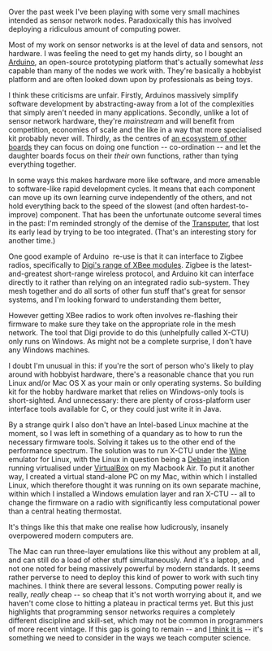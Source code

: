 <html><body><p>Over the past week I've been playing with some very small machines intended as sensor network nodes. Paradoxically this has involved deploying a ridiculous amount of computing power.

<!--more-->

Most of my work on sensor networks is at the level of data and sensors, not hardware. I was feeling the need to get my hands dirty, so I bought an <a href="http://www.arduino.cc">Arduino</a>, an open-source prototyping platform that's actually somewhat <em>less</em> capable than many of the nodes we work with. They're basically a hobbyist platform and are often looked down upon by professionals as being toys.

I think these criticisms are unfair. Firstly, Arduinos massively simplify software development by abstracting-away from a lot of the complexities that simply aren't needed in many applications. Secondly, unlike a lot of sensor network hardware, they're <em>mainstream</em> and will benefit from competition, economies of scale and the like in a way that more specialised kit probably never will. Thirdly, as the centres of <a href="http://shieldlist.org/" target="_blank">an ecosystem of other boards</a> they can focus on doing one function -- co-ordination -- and let the daughter boards focus on their <em>their</em> own functions, rather than tying everything together.

In some ways this makes hardware more like software, and more amenable to software-like rapid development cycles. It means that each component can move up its own learning curve independently of the others, and not hold everything back to the speed of the slowest (and often hardest-to-improve) component. That has been the unfortunate outcome several times in the past: I'm reminded strongly of the demise of the <a href="https://secure.wikimedia.org/wikipedia/en/wiki/Transputer" target="_blank">Transputer</a>, that lost its early lead by trying to be too integrated. (That's an interesting story for another time.)

One good example of Arduino  re-use is that it can interface to Zigbee radios, specifically to <a href="http://www.digi.com/products/wireless-wired-embedded-solutions/zigbee-rf-modules/zigbee-mesh-module/xbee-zb-module.jsp" target="_blank">Digi's range of XBee modules</a>. Zigbee is the latest-and-greatest short-range wireless protocol, and Arduino kit can interface directly to it rather than relying on an integrated radio sub-system. They mesh together and do all sorts of other fun stuff that's great for sensor systems, and I'm looking forward to understanding them better,

However getting XBee radios to work often involves re-flashing their firmware to make sure they take on the appropriate role in the mesh network. The tool that Digi provide to do this (unhelpfully called X-CTU)  only runs on Windows. As might not be a complete surprise, I don't have any Windows machines.

I doubt I'm unusual in this: if you're the sort of person who's likely to play around with hobbyist hardware, there's a reasonable chance that you run Linux and/or Mac OS X as your main or only operating systems. So building kit for the hobby hardware market that relies on Windows-only tools is short-sighted. And unnecessary: there are plenty of cross-platform user interface tools available for C, or they could just write it in Java.

By a strange quirk I also don't have an Intel-based Linux machine at the moment, so I was left in something of a quandary as to how to run the necessary firmware tools. Solving it takes us to the other end of the performance spectrum. The solution was to run X-CTU under the <a href="http://www.winehq.org/" target="_blank">Wine</a> emulator for Linux, with the Linux in question being a <a href="http://www.debian.org" target="_blank">Debian</a> installation running virtualised under <a href="http://www.virtualbox.org/" target="_blank">VirtualBox</a> on my Macbook Air. To put it another way, I created a virtual stand-alone PC on my Mac, within which I installed Linux, which therefore thought it was running on its own separate machine, within which I installed a Windows emulation layer and ran X-CTU -- all to change the firmware on a radio with significantly less computational power than a central heating thermostat.

It's things like this that make one realise how ludicrously, insanely overpowered modern computers are.

The Mac can run three-layer emulations like this without any problem at all, and can still do a load of other stuff simultaneously. And it's a laptop, and not one noted for being massively powerful by modern standards. It seems rather perverse to need to deploy this kind of power to work with such tiny machines. I think there are several lessons. Computing power really is really, <em>really</em> cheap -- so cheap that it's not worth worrying about it, and we haven't come close to hitting a plateau in practical terms yet. But this just highlights that programming sensor networks requires a completely different discipline and skill-set, which may not be common in programmers of more recent vintage. If this gap is going to remain -- and <a href="/2010/03/things-that-wont-change/">I think it is</a> -- it's something we need to consider in the ways we teach computer science.</p></body></html>